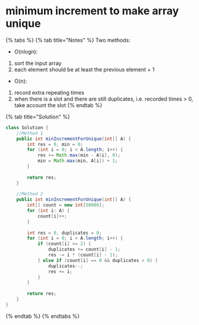 # minimum increment to make array unique

{% tabs %}
{% tab title="Notes" %}
Two methods:

* O\(nlogn\):

1. sort the input array
2. each element should be at least the previous element + 1

* O\(n\): 

1. record extra repeating times
2. when there is a slot and there are still duplicates, i.e. recorded times &gt; 0, take account the slot
{% endtab %}

{% tab title="Solution" %}
```java
class Solution {
    //Method 1
    public int minIncrementForUnique(int[] A) {
        int res = 0, min = 0;
        for (int i = 0; i < A.length; i++) {
            res += Math.max(min - A[i], 0);
            min = Math.max(min, A[i]) + 1;
        }
        
        return res;
    }
    
    //Method 2
    public int minIncrementForUnique(int[] A) {
        int[] count = new int[50000];
        for (int i: A) {
            count[i]++;
        }
        
        int res = 0, duplicates = 0;
        for (int i = 0; i < A.length; i++) {
            if (count[i] >= 2) {
                duplicates += count[i] - 1;
                res -= i * (count[i] - 1);
            } else if (count[i] == 0 && duplicates > 0) {
                duplicates--;
                res += i;
            }
        }
        
        return res;
    }
}
```
{% endtab %}
{% endtabs %}

